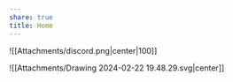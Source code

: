 ```yaml
---
share: true
title: Home
---
```



![[Attachments/discord.png|center|100]]

![[Attachments/Drawing 2024-02-22 19.48.29.svg|center]]

